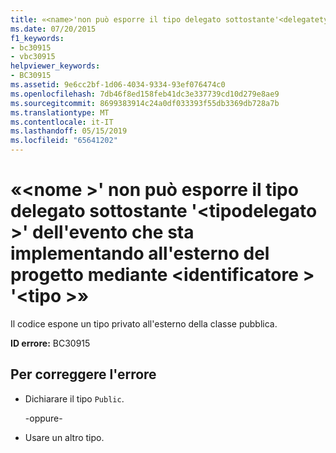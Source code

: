 ```yaml
---
title: «<name>'non può esporre il tipo delegato sottostante'<delegatetype>' dell'evento che sta implementando all'esterno del progetto mediante <specifier> '<type>»
ms.date: 07/20/2015
f1_keywords:
- bc30915
- vbc30915
helpviewer_keywords:
- BC30915
ms.assetid: 9e6cc2bf-1d06-4034-9334-93ef076474c0
ms.openlocfilehash: 7db46f8ed158feb41dc3e337739cd10d279e8ae9
ms.sourcegitcommit: 8699383914c24a0df033393f55db3369db728a7b
ms.translationtype: MT
ms.contentlocale: it-IT
ms.lasthandoff: 05/15/2019
ms.locfileid: "65641202"
---
```

# <a name="name-cannot-expose-the-underlying-delegate-type-delegatetype-of-the-event-it-is-implementing-outside-the-project-through-specifier-type"></a>«\<nome >' non può esporre il tipo delegato sottostante '\<tipodelegato >' dell'evento che sta implementando all'esterno del progetto mediante \<identificatore > '\<tipo >»
Il codice espone un tipo privato all'esterno della classe pubblica.  
  
 **ID errore:** BC30915  
  
## <a name="to-correct-this-error"></a>Per correggere l'errore  
  
- Dichiarare il tipo `Public`.  
  
     -oppure-  
  
- Usare un altro tipo.
